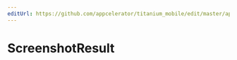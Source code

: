 ```yaml
---
editUrl: https://github.com/appcelerator/titanium_mobile/edit/master/apidoc/Titanium/Media/Media.yml
---
```

# ScreenshotResult

<TypeHeader/>

<ApiDocs/>
